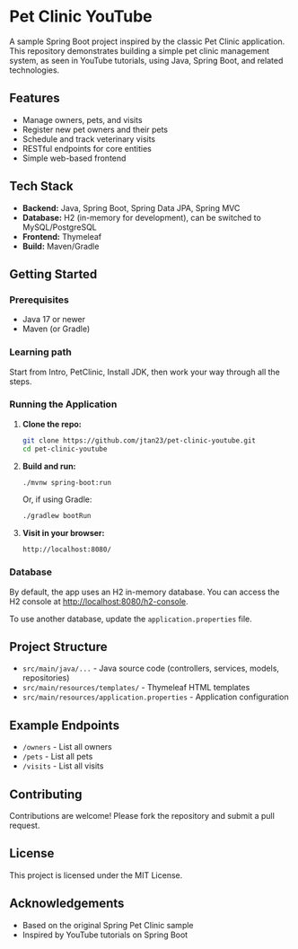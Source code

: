 # Pet Clinic YouTube

A sample Spring Boot project inspired by the classic Pet Clinic application. This repository demonstrates building a simple pet clinic management system, as seen in YouTube tutorials, using Java, Spring Boot, and related technologies.

## Features

- Manage owners, pets, and visits
- Register new pet owners and their pets
- Schedule and track veterinary visits
- RESTful endpoints for core entities
- Simple web-based frontend

## Tech Stack

- **Backend:** Java, Spring Boot, Spring Data JPA, Spring MVC
- **Database:** H2 (in-memory for development), can be switched to MySQL/PostgreSQL
- **Frontend:** Thymeleaf
- **Build:** Maven/Gradle

## Getting Started

### Prerequisites

- Java 17 or newer
- Maven (or Gradle)

### Learning path

Start from Intro, PetClinic, Install JDK, then work your way through all the steps.

### Running the Application

1. **Clone the repo:**
   ```sh
   git clone https://github.com/jtan23/pet-clinic-youtube.git
   cd pet-clinic-youtube
   ```

2. **Build and run:**
   ```sh
   ./mvnw spring-boot:run
   ```
   Or, if using Gradle:
   ```sh
   ./gradlew bootRun
   ```

3. **Visit in your browser:**
   ```
   http://localhost:8080/
   ```

### Database

By default, the app uses an H2 in-memory database. You can access the H2 console at [http://localhost:8080/h2-console](http://localhost:8080/h2-console).

To use another database, update the `application.properties` file.

## Project Structure

- `src/main/java/...` - Java source code (controllers, services, models, repositories)
- `src/main/resources/templates/` - Thymeleaf HTML templates
- `src/main/resources/application.properties` - Application configuration

## Example Endpoints

- `/owners` - List all owners
- `/pets` - List all pets
- `/visits` - List all visits

## Contributing

Contributions are welcome! Please fork the repository and submit a pull request.

## License

This project is licensed under the MIT License.

## Acknowledgements

- Based on the original Spring Pet Clinic sample
- Inspired by YouTube tutorials on Spring Boot

```
```
